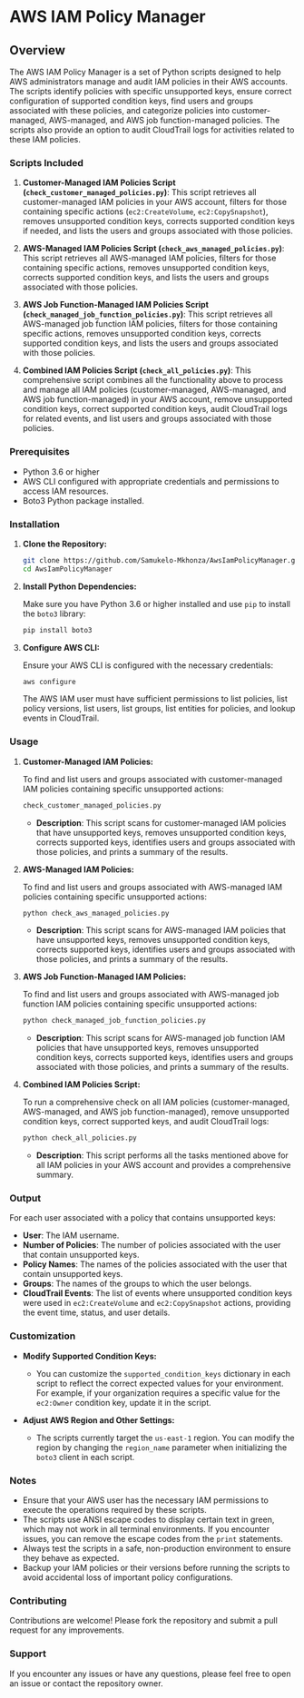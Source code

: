 # AWS IAM Policy Manager

## Overview

The AWS IAM Policy Manager is a set of Python scripts designed to help AWS administrators manage and audit IAM policies in their AWS accounts. The scripts identify policies with specific unsupported keys, ensure correct configuration of supported condition keys, find users and groups associated with these policies, and categorize policies into customer-managed, AWS-managed, and AWS job function-managed policies. The scripts also provide an option to audit CloudTrail logs for activities related to these IAM policies.

### Scripts Included

1. **Customer-Managed IAM Policies Script (`check_customer_managed_policies.py`)**: This script retrieves all customer-managed IAM policies in your AWS account, filters for those containing specific actions (`ec2:CreateVolume`, `ec2:CopySnapshot`), removes unsupported condition keys, corrects supported condition keys if needed, and lists the users and groups associated with those policies.

2. **AWS-Managed IAM Policies Script (`check_aws_managed_policies.py`)**: This script retrieves all AWS-managed IAM policies, filters for those containing specific actions, removes unsupported condition keys, corrects supported condition keys, and lists the users and groups associated with those policies.

3. **AWS Job Function-Managed IAM Policies Script (`check_managed_job_function_policies.py`)**: This script retrieves all AWS-managed job function IAM policies, filters for those containing specific actions, removes unsupported condition keys, corrects supported condition keys, and lists the users and groups associated with those policies.

4. **Combined IAM Policies Script (`check_all_policies.py`)**: This comprehensive script combines all the functionality above to process and manage all IAM policies (customer-managed, AWS-managed, and AWS job function-managed) in your AWS account, remove unsupported condition keys, correct supported condition keys, audit CloudTrail logs for related events, and list users and groups associated with those policies.

### Prerequisites

- Python 3.6 or higher
- AWS CLI configured with appropriate credentials and permissions to access IAM resources.
- Boto3 Python package installed.

### Installation

1. **Clone the Repository:**

    ```bash
    git clone https://github.com/Samukelo-Mkhonza/AwsIamPolicyManager.git
    cd AwsIamPolicyManager
    ```

2. **Install Python Dependencies:**

    Make sure you have Python 3.6 or higher installed and use `pip` to install the `boto3` library:

    ```bash
    pip install boto3
    ```

3. **Configure AWS CLI:**

   Ensure your AWS CLI is configured with the necessary credentials:

    ```bash
    aws configure
    ```

   The AWS IAM user must have sufficient permissions to list policies, list policy versions, list users, list groups, list entities for policies, and lookup events in CloudTrail.

### Usage

1. **Customer-Managed IAM Policies:**

    To find and list users and groups associated with customer-managed IAM policies containing specific unsupported actions:

    ```bash
    check_customer_managed_policies.py
    ```

    - **Description**: This script scans for customer-managed IAM policies that have unsupported keys, removes unsupported condition keys, corrects supported keys, identifies users and groups associated with those policies, and prints a summary of the results.

2. **AWS-Managed IAM Policies:**

    To find and list users and groups associated with AWS-managed IAM policies containing specific unsupported actions:

    ```bash
    python check_aws_managed_policies.py
    ```

    - **Description**: This script scans for AWS-managed IAM policies that have unsupported keys, removes unsupported condition keys, corrects supported keys, identifies users and groups associated with those policies, and prints a summary of the results.

3. **AWS Job Function-Managed IAM Policies:**

    To find and list users and groups associated with AWS-managed job function IAM policies containing specific unsupported actions:

    ```bash
    python check_managed_job_function_policies.py
    ```

    - **Description**: This script scans for AWS-managed job function IAM policies that have unsupported keys, removes unsupported condition keys, corrects supported keys, identifies users and groups associated with those policies, and prints a summary of the results.

4. **Combined IAM Policies Script:**

    To run a comprehensive check on all IAM policies (customer-managed, AWS-managed, and AWS job function-managed), remove unsupported condition keys, correct supported keys, and audit CloudTrail logs:

    ```bash
    python check_all_policies.py
    ```

    - **Description**: This script performs all the tasks mentioned above for all IAM policies in your AWS account and provides a comprehensive summary.

### Output

For each user associated with a policy that contains unsupported keys:

- **User**: The IAM username.
- **Number of Policies**: The number of policies associated with the user that contain unsupported keys.
- **Policy Names**: The names of the policies associated with the user that contain unsupported keys.
- **Groups**: The names of the groups to which the user belongs.
- **CloudTrail Events**: The list of events where unsupported condition keys were used in `ec2:CreateVolume` and `ec2:CopySnapshot` actions, providing the event time, status, and user details.

### Customization

- **Modify Supported Condition Keys:**
  - You can customize the `supported_condition_keys` dictionary in each script to reflect the correct expected values for your environment. For example, if your organization requires a specific value for the `ec2:Owner` condition key, update it in the script.

- **Adjust AWS Region and Other Settings:**
  - The scripts currently target the `us-east-1` region. You can modify the region by changing the `region_name` parameter when initializing the `boto3` client in each script.

### Notes

- Ensure that your AWS user has the necessary IAM permissions to execute the operations required by these scripts.
- The scripts use ANSI escape codes to display certain text in green, which may not work in all terminal environments. If you encounter issues, you can remove the escape codes from the `print` statements.
- Always test the scripts in a safe, non-production environment to ensure they behave as expected.
- Backup your IAM policies or their versions before running the scripts to avoid accidental loss of important policy configurations.

### Contributing

Contributions are welcome! Please fork the repository and submit a pull request for any improvements.

### Support

If you encounter any issues or have any questions, please feel free to open an issue or contact the repository owner.
